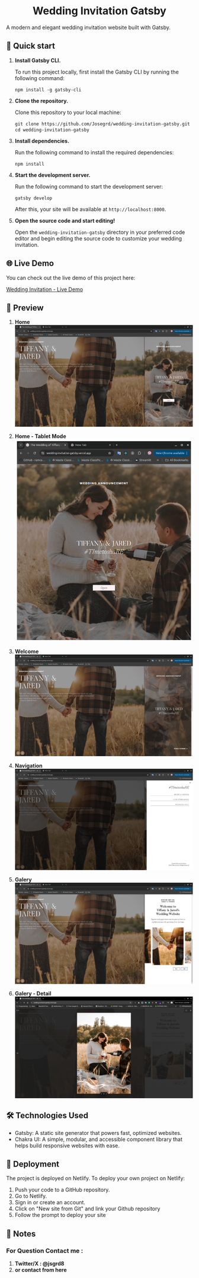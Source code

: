 <h1 align="center">
  Wedding Invitation Gatsby
</h1>

A modern and elegant wedding invitation website built with Gatsby.

## 🚀 Quick start

1.  **Install Gatsby CLI.**

    To run this project locally, first install the Gatsby CLI by running the following command:

    ```shell
    npm install -g gatsby-cli
    ```

2.  **Clone the repository.**

    Clone this repository to your local machine:

    ```shell
    git clone https://github.com/Josegrd/wedding-invitation-gatsby.git
    cd wedding-invitation-gatsby
    ```

3.  **Install dependencies.**

    Run the following command to install the required dependencies:

    ```shell
    npm install
    ```

4.  **Start the development server.**

    Run the following command to start the development server:

    ```shell
    gatsby develop
    ```

    After this, your site will be available at `http://localhost:8000`.

5.  **Open the source code and start editing!**

    Open the `wedding-invitation-gatsby` directory in your preferred code editor and begin editing the source code to customize your wedding invitation.

## 🌐 Live Demo

You can check out the live demo of this project here:

[Wedding Invitation - Live Demo](https://wedding-invitation-gatsby.vercel.app/)


## 💾 Preview
1.  **Home**
![Gambar](./public/screenshoot/Home.png)

2.  **Home - Tablet Mode**
![Gambar](./public/screenshoot/Home-tablet.png)

3.  **Welcome**
![Gambar](./public/screenshoot/Welcome.png)

4.  **Navigation**
![Gambar](./public/screenshoot/Navigation.png)

5.  **Galery**
![Gambar](./public/screenshoot/galery.png)

6.  **Galery - Detail**
![Gambar](./public/screenshoot/galleryDetail.png)



## 🛠️ Technologies Used
- Gatsby: A static site generator that powers fast, optimized websites.
- Chakra UI: A simple, modular, and accessible component library that helps build responsive websites with ease.

## 💫 Deployment
The project is deployed on Netlify. To deploy your own project on Netlify:

  1. Push your code to a GitHub repository.
  2. Go to Netlify.
  3. Sign in or create an account.
  4. Click on "New site from Git" and link your Github repository
  5. Follow the prompt to deploy your site

## 📄 Notes

 ### For Question Contact me :
 1. **Twitter/X : @jsgrd8**
 2. **or contact from here**
